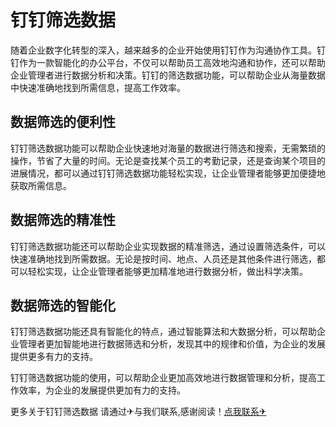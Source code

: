 # 钉钉筛选数据

随着企业数字化转型的深入，越来越多的企业开始使用钉钉作为沟通协作工具。钉钉作为一款智能化的办公平台，不仅可以帮助员工高效地沟通和协作，还可以帮助企业管理者进行数据分析和决策。钉钉的筛选数据功能，可以帮助企业从海量数据中快速准确地找到所需信息，提高工作效率。

## 数据筛选的便利性

钉钉筛选数据功能可以帮助企业快速地对海量的数据进行筛选和搜索，无需繁琐的操作，节省了大量的时间。无论是查找某个员工的考勤记录，还是查询某个项目的进展情况，都可以通过钉钉筛选数据功能轻松实现，让企业管理者能够更加便捷地获取所需信息。

## 数据筛选的精准性

钉钉筛选数据功能还可以帮助企业实现数据的精准筛选，通过设置筛选条件，可以快速准确地找到所需数据。无论是按时间、地点、人员还是其他条件进行筛选，都可以轻松实现，让企业管理者能够更加精准地进行数据分析，做出科学决策。

## 数据筛选的智能化

钉钉筛选数据功能还具有智能化的特点，通过智能算法和大数据分析，可以帮助企业管理者更加智能地进行数据筛选和分析，发现其中的规律和价值，为企业的发展提供更多有力的支持。

钉钉筛选数据功能的使用，可以帮助企业更加高效地进行数据管理和分析，提高工作效率，为企业的发展提供更加有力的支持。

更多关于钉钉筛选数据 请通过✈与我们联系,感谢阅读！[点我联系✈](https://www.k02.cc)